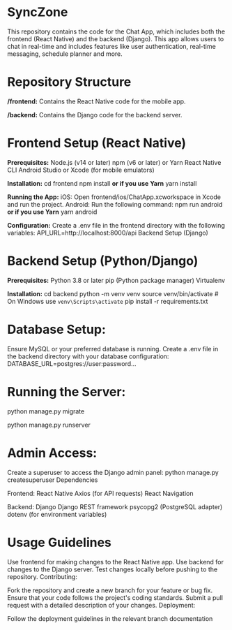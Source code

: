 # SyncZone
This repository contains the code for the Chat App, which includes both the frontend (React Native) and the backend (Django). This app allows users to chat in real-time and includes features like user authentication, real-time messaging, schedule planner and more.

# Repository Structure
**/frontend:** Contains the React Native code for the mobile app.

**/backend:** Contains the Django code for the backend server.

# Frontend Setup (React Native)
**Prerequisites:**
Node.js (v14 or later)
npm (v6 or later) or Yarn
React Native CLI
Android Studio or Xcode (for mobile emulators)

**Installation:**
cd frontend
npm install
**or if you use Yarn**
yarn install

**Running the App:**
iOS: Open frontend/ios/ChatApp.xcworkspace in Xcode and run the project.
Android: Run the following command:
npm run android
**or if you use Yarn**
yarn android

**Configuration:**
Create a .env file in the frontend directory with the following variables:
API_URL=http://localhost:8000/api
Backend Setup (Django)

# Backend Setup (Python/Django)
**Prerequisites:**
Python 3.8 or later
pip (Python package manager)
Virtualenv

**Installation:**
cd backend
python -m venv venv
source venv/bin/activate  # On Windows use `venv\Scripts\activate`
pip install -r requirements.txt

# Database Setup:

Ensure MySQL or your preferred database is running.
Create a .env file in the backend directory with your database configuration:
DATABASE_URL=postgres://user:password...

# Running the Server:
python manage.py migrate

python manage.py runserver

# Admin Access:
Create a superuser to access the Django admin panel:
python manage.py createsuperuser
Dependencies

Frontend:
React Native
Axios (for API requests)
React Navigation

Backend:
Django
Django REST framework
psycopg2 (PostgreSQL adapter)
dotenv (for environment variables)

# Usage Guidelines
Use frontend for making changes to the React Native app.
Use backend for changes to the Django server.
Test changes locally before pushing to the repository.
Contributing:

Fork the repository and create a new branch for your feature or bug fix.
Ensure that your code follows the project's coding standards.
Submit a pull request with a detailed description of your changes.
Deployment:

Follow the deployment guidelines in the relevant branch documentation
